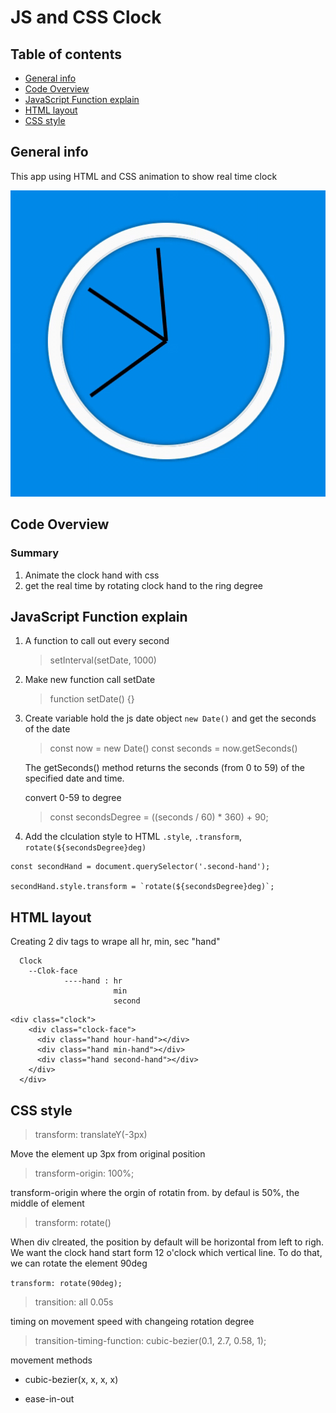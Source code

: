 # JS and CSS Clock

## Table of contents

- [General info](#general-info)
- [Code Overview](#Code-Overview)
- [JavaScript Function explain](#JavaScript-Function-explain)
- [HTML layout](#HTML-layout)
- [CSS style](#CSS-style)

## General info

This app using HTML and CSS animation to show real time clock

![Image](image/clock_final.gif)

## Code Overview

### Summary

1. Animate the clock hand with css
2. get the real time by rotating clock hand to the ring degree

## JavaScript Function explain

1. A function to call out every second

   > setInterval(setDate, 1000)

2. Make new function call setDate

   > function setDate() {}

3. Create variable hold the js date object `new Date()` and get the seconds of the date

   > const now = new Date()
   > const seconds = now.getSeconds()

   The getSeconds() method returns the seconds (from 0 to 59) of the specified date and time.

   convert 0-59 to degree

   > const secondsDegree = ((seconds / 60) \* 360) + 90;

4. Add the clculation style to HTML `.style`, `.transform`, `rotate(${secondsDegree}deg)`

```
const secondHand = document.querySelector('.second-hand');

secondHand.style.transform = `rotate(${secondsDegree}deg)`;

```

## HTML layout

Creating 2 div tags to wrape all hr, min, sec "hand"

```
  Clock
    --Clok-face
            ----hand : hr
                       min
                       second
```

```
<div class="clock">
    <div class="clock-face">
      <div class="hand hour-hand"></div>
      <div class="hand min-hand"></div>
      <div class="hand second-hand"></div>
    </div>
  </div>
```

## CSS style

> transform: translateY(-3px)

Move the element up 3px from original position

> transform-origin: 100%;

transform-origin where the orgin of rotatin from. by defaul is 50%, the middle of element

> transform: rotate()

When div clreated, the position by default will be horizontal from left to righ. We want the clock hand start form 12 o'clock which vertical line. To do that, we can rotate the element 90deg

`transform: rotate(90deg);`

> transition: all 0.05s

timing on movement speed with changeing rotation degree

> transition-timing-function: cubic-bezier(0.1, 2.7, 0.58, 1);

movement methods

- cubic-bezier(x, x, x, x)

* ease-in-out
